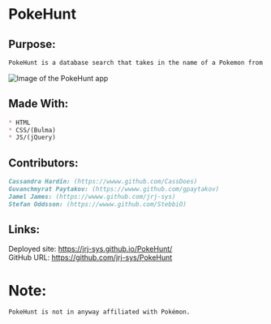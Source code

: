 # PokeHunt

## Purpose: 
```md
PokeHunt is a database search that takes in the name of a Pokemon from the user and returns basic info such as the Pokemon image, type, and stats. 
```

![Image of the PokeHunt app](https://user-images.githubusercontent.com/96797348/174462546-af07fcee-63f9-4a24-9bc3-18d0cb485dc5.png)


## Made With:
```md
* HTML
* CSS/(Bulma)
* JS/(jQuery)
```

## Contributors: 
```md
Cassandra Hardin: (https://wwww.github.com/CassDoes)  
Guvanchmyrat Paytakov: (https://wwww.github.com/gpaytakov)  
Jamel James: (https://wwww.github.com/jrj-sys)   
Stefan Oddsson: (https://wwww.github.com/StebbiO)  
```

## Links:
Deployed site: https://jrj-sys.github.io/PokeHunt/      
GitHub URL: https://github.com/jrj-sys/PokeHunt

# Note:
```md
PokeHunt is not in anyway affiliated with Pokémon. 
```

